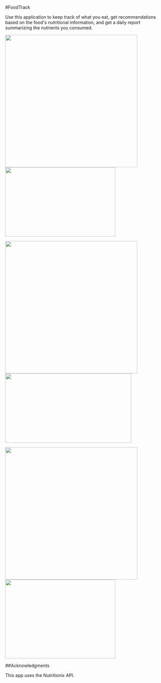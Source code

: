 #FoodTrack

Use this application to keep track of what you eat, get recommendations based on the food's nutritional information, and get a daily report summarizing the nutrients you consumed. 

<img src = "https://cloud.githubusercontent.com/assets/16930791/21410460/165b4230-c79e-11e6-91f1-ef96a668f79f.jpg" width="420"/> <img src = "https://cloud.githubusercontent.com/assets/16930791/21410038/349b646c-c79b-11e6-944d-38c3655af328.png" width="350" height="220"/>

<img src = "https://cloud.githubusercontent.com/assets/16930791/21409707/e52bb6f4-c798-11e6-9959-5b213153859a.jpg" width="420"/> <img src = "https://cloud.githubusercontent.com/assets/16930791/21409710/ea5c8252-c798-11e6-96b8-91c40491dce9.jpg" width = "400" height="220"/>

<img src = "https://cloud.githubusercontent.com/assets/16930791/21409722/047c1e9a-c799-11e6-9f8b-a6a235929738.jpg" width="420"/> <img src = "https://cloud.githubusercontent.com/assets/16930791/21409724/0604f8c2-c799-11e6-9afe-9d5f07cf99a0.jpg" width = "350" height="250"/>




##Acknowledgments

This app uses the Nutritionix API. 
